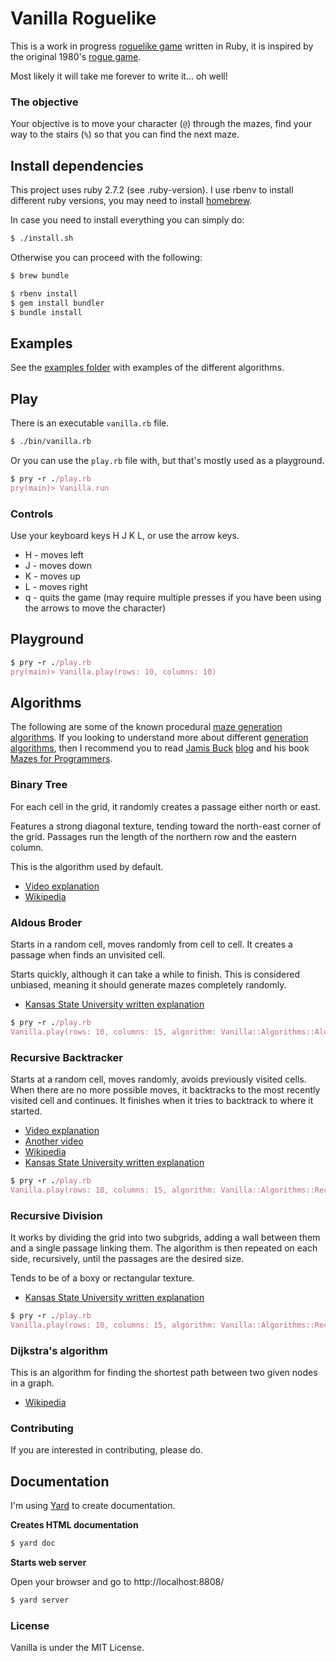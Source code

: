 # Vanilla Roguelike

This is a work in progress [roguelike game](https://en.wikipedia.org/wiki/Roguelike) written in Ruby, it is inspired by the original 1980's [rogue game](https://en.wikipedia.org/wiki/Rogue_(video_game)).

Most likely it will take me forever to write it... oh well!

### The objective

Your objective is to move your character (`@`) through the mazes, find your way to the stairs (`%`) so that you can find the next maze.

## Install dependencies

This project uses ruby 2.7.2 (see .ruby-version).
I use rbenv to install different ruby versions, you may need to install [homebrew](https://brew.sh).

In case you need to install everything you can simply do:

```bash
$ ./install.sh
```

Otherwise you can proceed with the following:

```bash
$ brew bundle

$ rbenv install
$ gem install bundler
$ bundle install
```

## Examples

See the [examples folder](https://github.com/Davidslv/vanilla/tree/master/examples) with examples of the different algorithms.

## Play

There is an executable `vanilla.rb` file.

```bash
$ ./bin/vanilla.rb
```

Or you can use the `play.rb` file with, but that's mostly used as a playground.

```ruby
$ pry -r ./play.rb
pry(main)> Vanilla.run

```

### Controls

Use your keyboard keys H J K L, or use the arrow keys.

- H - moves left
- J - moves down
- K - moves up
- L - moves right
- q - quits the game (may require multiple presses if you have been using the arrows to move the character)

## Playground

```ruby
$ pry -r ./play.rb
pry(main)> Vanilla.play(rows: 10, columns: 10)

```

## Algorithms

The following are some of the known procedural [maze generation algorithms](https://en.wikipedia.org/wiki/Maze_generation_algorithm).
If you looking to understand more about different [generation algorithms](https://en.wikipedia.org/wiki/Talk%3AMaze_generation_algorithm), then I recommend you to read [Jamis Buck](https://medium.com/@jamis) [blog](http://weblog.jamisbuck.org/2011/2/7/maze-generation-algorithm-recap) and his book [Mazes for Programmers](https://pragprog.com/titles/jbmaze/mazes-for-programmers/).

### Binary Tree

For each cell in the grid, it randomly creates a passage either north or east.

Features a strong diagonal texture, tending toward the north-east corner of the grid.
Passages run the length of the northern row and the eastern column.

This is the algorithm used by default.

- [Video explanation](https://www.youtube.com/watch?v=oSWTXtMglKE)
- [Wikipedia](https://en.wikipedia.org/wiki/Binary_space_partitioning)

### Aldous Broder

Starts in a random cell, moves randomly from cell to cell.
It creates a passage when finds an unvisited cell.

Starts quickly, although it can take a while to finish.
This is considered unbiased, meaning it should generate mazes completely randomly.

- [Kansas State University written explanation](https://people.cs.ksu.edu//~ashley78/wiki.ashleycoleman.me/index.php/Aldous-Broder_Algorithm.html)

```ruby
$ pry -r ./play.rb
Vanilla.play(rows: 10, columns: 15, algorithm: Vanilla::Algorithms::AldousBroder)
```

### Recursive Backtracker

Starts at a random cell, moves randomly, avoids previously visited cells.
When there are no more possible moves, it backtracks to the most recently visited cell and continues.
It finishes when it tries to backtrack to where it started.

- [Video explanation](https://youtu.be/elMXlO28Q1U?t=9)
- [Another video](https://www.youtube.com/watch?v=gBC_Fd8EE8A)
- [Wikipedia](https://en.wikipedia.org/wiki/Backtracking)
- [Kansas State University written explanation](https://people.cs.ksu.edu//~ashley78/wiki.ashleycoleman.me/index.php/Recursive_Backtracker.html)

```ruby
$ pry -r ./play.rb
Vanilla.play(rows: 10, columns: 15, algorithm: Vanilla::Algorithms::RecursiveBacktracker)
```

### Recursive Division

It works by dividing the grid into two subgrids, adding a wall between them and a single passage linking them.
The algorithm is then repeated on each side, recursively, until the passages are the desired size.

Tends to be of a boxy or rectangular texture.

- [Kansas State University written explanation](https://people.cs.ksu.edu//~ashley78/wiki.ashleycoleman.me/index.php/Recursive_Division.html)

```ruby
$ pry -r ./play.rb
Vanilla.play(rows: 10, columns: 15, algorithm: Vanilla::Algorithms::RecursiveDivision)
```

### Dijkstra's algorithm

This is an algorithm for finding the shortest path between two given nodes in a graph.

- [Wikipedia](https://en.wikipedia.org/wiki/Dijkstra%27s_algorithm)

### Contributing

If you are interested in contributing, please do.

## Documentation

I'm using [Yard](https://rubydoc.info/gems/yard/0.9.26/file/README.md) to create documentation.

**Creates HTML documentation**

```bash
$ yard doc
```

**Starts web server**

Open your browser and go to http://localhost:8808/

```bash
$ yard server
```

### License

Vanilla is under the MIT License.
